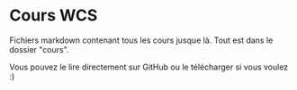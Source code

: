 # Cours WCS

Fichiers markdown contenant tous les cours jusque là. Tout est dans le dossier "cours".

Vous pouvez le lire directement sur GitHub ou le télécharger si vous voulez :)
